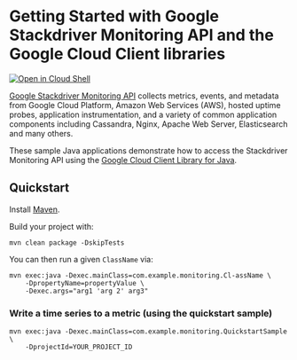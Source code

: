# Getting Started with Google Stackdriver Monitoring API and the Google Cloud Client libraries

<a href="https://console.cloud.google.com/cloudshell/open?git_repo=https://github.com/GoogleCloudPlatform/java-docs-samples&page=editor&open_in_editor=monitoring/cloud-client/README.md">
<img alt="Open in Cloud Shell" src ="http://gstatic.com/cloudssh/images/open-btn.png"></a>


[Google Stackdriver Monitoring API][monitoring] collects metrics, events, and
metadata from Google Cloud Platform, Amazon Web Services (AWS), hosted uptime
probes, application instrumentation, and a variety of common application
components including Cassandra, Nginx, Apache Web Server, Elasticsearch and many
others.

These sample Java applications demonstrate how to access the Stackdriver
Monitoring API using the [Google Cloud Client Library for Java][google-cloud-java].

[monitoring]: https://cloud.google.com/monitoring/docs/
[google-cloud-java]: https://github.com/GoogleCloudPlatform/google-cloud-java

## Quickstart

Install [Maven](http://maven.apache.org/).

Build your project with:

	mvn clean package -DskipTests

You can then run a given `ClassName` via:

	mvn exec:java -Dexec.mainClass=com.example.monitoring.Cl-assName \
	    -DpropertyName=propertyValue \
		-Dexec.args="arg1 'arg 2' arg3"

### Write a time series to a metric (using the quickstart sample)

    mvn exec:java -Dexec.mainClass=com.example.monitoring.QuickstartSample \
        -DprojectId=YOUR_PROJECT_ID
